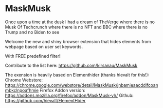 # MaskMusk

Once upon a time at the dusk
I had a dream of TheVerge where there is no Musk 
Of Techcrunch where there is no NFT
and BBC where there is no Trump and no Biden to see

Welcome the new and shiny browser extension that hides elements from webpage based on user set keywords.

With FREE predefined filter! 

Contribute to the list here:
https://github.com/kirsanau/MaskMusk



The exension is heavily based on Elementhider (thanks hievalt for this!):
Chrome Webstore: https://chrome.google.com/webstore/detail/MaskMusk/jnbamieaacddlfcoanmbkclnpoafhmie
Firefox Addon version: https://addons.mozilla.org/firefox/addon/MaskMusk-vh/
Github: https://github.com/hievalt/ElementHider
